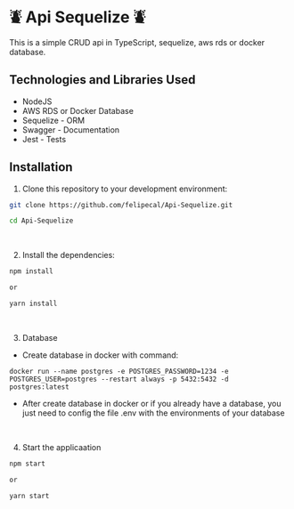 # ⛇ Api Sequelize ⛇

This is a simple CRUD api in TypeScript, sequelize, aws rds or docker database.

## Technologies and Libraries Used

- NodeJS
- AWS RDS or Docker Database
- Sequelize - ORM
- Swagger - Documentation
- Jest - Tests

## Installation

1. Clone this repository to your development environment:

```bash
git clone https://github.com/felipecal/Api-Sequelize.git

cd Api-Sequelize
```

<br>

2. Install the dependencies:

```bash
npm install

or

yarn install
```

<br>

3. Database

- Create database in docker with command:

```
docker run --name postgres -e POSTGRES_PASSWORD=1234 -e POSTGRES_USER=postgres --restart always -p 5432:5432 -d postgres:latest
```

- After create database in docker or if you already have a database, you just need to config the file .env with the environments of your database

<br>

4. Start the applicaation

```bash
npm start

or

yarn start
```
